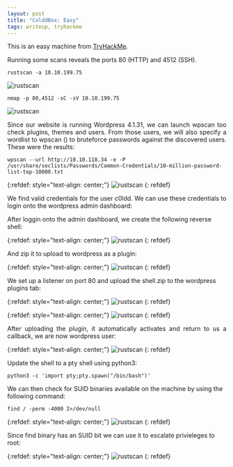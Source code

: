 ```yaml
---
layout: post
title: "ColddBox: Easy"
tags: writeup, tryhackme
---
```


This is an easy machine from [TryHackMe](https://tryhackme.com/room/colddboxeasy).

Running some scans reveals the ports 80 (HTTP) and 4512 (SSH).

```rustscan -a 10.10.199.75```

![rustscan](/assets/colddbox_easy/1.png)

```nmap -p 80,4512 -sC -sV 10.10.199.75```

![rustscan](/assets/colddbox_easy/2.png)

<p style='text-align: justify;'>Since our website is running Wordpress 4.1.31, we can launch wpscan too check plugins, themes and users.
From those users, we will also specify a wordlist to wpscan () to bruteforce passwords against the discovered users.
These were the results:</p>

```wpscan --url http://10.10.118.34 -e -P /usr/share/seclists/Passwords/Common-Credentials/10-million-password-list-top-10000.txt```

{:refdef: style="text-align: center;"}
![rustscan](/assets/colddbox_easy/3.png)
{: refdef}

<p style='text-align: justify;'>We find valid credentials for the user c0ldd.
We can use these credentials to login onto the wordpress admin dashboard:</p>


After loggin onto the admin dashboard, we create the following reverse shell:

{:refdef: style="text-align: center;"}
![rustscan](/assets/colddbox_easy/4.png)
{: refdef}

And zip it to upload to wordpress as a plugin:

{:refdef: style="text-align: center;"}
![rustscan](/assets/colddbox_easy/5.png)
{: refdef}

We set up a listener on port 80 and upload the shell.zip to the wordpress plugins tab:

{:refdef: style="text-align: center;"}
![rustscan](/assets/colddbox_easy/6.png)
{: refdef}

{:refdef: style="text-align: center;"}
![rustscan](/assets/colddbox_easy/7.png)
{: refdef}

<p style='text-align: justify;'>After uploading the plugin, it automatically activates and return to us a callback, we are now wordpress user:</p>

{:refdef: style="text-align: center;"}
![rustscan](/assets/colddbox_easy/8.png)
{: refdef}

Update the shell to a pty shell using python3:

```python3 -c 'import pty;pty.spawn("/bin/bash")'```


We can then check for SUID binaries available on the machine by using the following command:

```find / -perm -4000 2>/dev/null```

{:refdef: style="text-align: center;"}
![rustscan](/assets/colddbox_easy/10.png)
{: refdef}

Since find binary has an SUID bit we can use it to escalate privieleges to root:

{:refdef: style="text-align: center;"}
![rustscan](/assets/colddbox_easy/11.png)
{: refdef}
